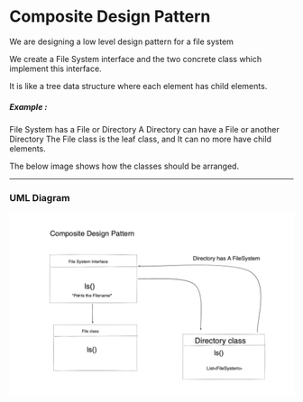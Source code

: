 # Composite Design Pattern

We are designing a low level design pattern for a file system 

We create a File System interface and the two concrete class 
which implement this interface. 

It is like a tree data structure where each element has child elements.

##### Example :
File System has a File or Directory
A Directory can have a File or another Directory
The File class is the leaf class, and It can no more have child elements.

The below image shows how the classes should be arranged.

---
### UML Diagram
![screenshot.png](../../../../resources/compositeDesignPatternSolution1.png)